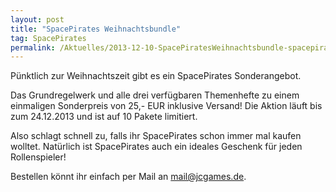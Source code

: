 ```yaml
---
layout: post
title: "SpacePirates Weihnachtsbundle"
tag: SpacePirates
permalink: /Aktuelles/2013-12-10-SpacePiratesWeihnachtsbundle-spacepirates
---
```


Pünktlich zur Weihnachtszeit gibt es ein SpacePirates Sonderangebot.

Das Grundregelwerk und alle drei verfügbaren Themenhefte zu einem einmaligen Sonderpreis von 25,- EUR inklusive Versand! Die Aktion läuft bis zum 24.12.2013 und ist auf 10 Pakete limitiert.

Also schlagt schnell zu, falls ihr SpacePirates schon immer mal kaufen wolltet. Natürlich ist SpacePirates auch ein ideales Geschenk für jeden Rollenspieler!

Bestellen könnt ihr einfach per Mail an [mail@jcgames.de](mail@jcgames.de).
